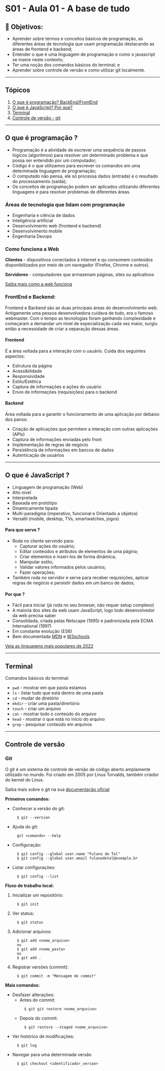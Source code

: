 # S01 - Aula 01 - A base de tudo

## 🎯 Objetivos:
* Aprender sobre termos e conceitos básicos de programação, as diferentes áreas de tecnologia que usam programação destacando as áreas de frontend e backend;
* Entender o que é uma linguagem de programação e como o javascript se insere neste contexto;
* Ter uma noção dos comandos básicos do terminal; e
* Aprender sobre controle de versão e como utilizar git localmente.
___

## Tópicos
1. [O que é programação? BackEnd/FrontEnd](#programacao)
2. [O que é JavaScript? Por que?](#javascript)
3. [Terminal](#terminal)
4. [Controle de versão - git](#controle-versao)
___

<div id='programacao'/>

## O que é programação ?
- Programação é a atividade de escrever uma sequência de passos lógicos (algoritmos) para resolver um determinado problema e que possa ser entendido por um computador;
- Código é o que utilizamos para escrever os comandos em uma determinada linguagem de programação;
- O computado não pensa, ele só processa dados (entrada) e o resultado do processamento (saída);
- Os conceitos de programação podem ser aplicados utilizando diferentes linguagens e para resolver problemas de diferentes áreas.

### Áreas de tecnologia que lidam com programação
* Engenharia e ciência de dados
* Inteligência artificial
* Desenvolvimento web (frontend e backend)
* Desenvolvimento mobile
* Engenharia Devops

### Como funciona a Web
**Clientes** - dispositivos conectados à internet e qu consomem conteúdos disponibilizados por meio de um navegador (Firefox, Chrome e outros).

**Servidores** - computadores que armazenam páginas, sites ou aplicativos

[Saiba mais como a web funciona](https://developer.mozilla.org/pt-BR/docs/Learn/Getting_started_with_the_web/How_the_Web_works)

### FrontEnd e Backend:
Frontend e Backend são as duas principais áreas do desenvolvimento web. Antigamente uma pessoa desenvolvedora cuidava de tudo, era o famoso webmaster. Com o tempo as tecnologias foram ganhando complexidade e começaram a demandar um nível de especialização cada vez maior, surgiu então a necessidade de criar a separação dessas áreas.

#### Frontend 
É a área voltada para a interação com o usuário. Cuida dos seguintes aspectos:
- Estrutura da página
- Acessibilidade
- Responsividade
- Estilo/Estética
- Captura de informações e ações do usuário
- Envio de informações (requisições) para o backend

#### Backend 
Área voltada para a garantir o funcionamento de uma aplicação por debaixo dos panos:
- Criação de aplicações que permitem a interação com outras aplicações (APIs)
- Captura de informações enviadas pelo front 
- Implementação de regras de negócio
- Persistência de informações em bancos de dados
- Autenticação de usuários
___
<div id='javascript'/>

## O que é JavaScript ?
- Linguagem de programação (Web)
- Alto nível
- Interpretada
- Baseada em protótipo
- Dinamicamente tipada
- Multi-paradigma (imperativo, funcional e Orientado a objetos)
- Versátil (mobile, desktop, TVs, smartwatches, jogos)

#### Para que serve ?
* Roda no cliente servindo para:
  - Capturar ações do usuário;
  - Editar conteúdos e atributos de elementos de uma página;
  - Criar elementos e inseri-los de forma dinâmica;
  - Manipular estilo;
  - Validar valores informados pelos usuários;
  - Fazer operações;
* Também roda no servidor e serve para receber requisições, aplicar regras de negócio e persistir dados em um banco de dados;

#### Por que ?
- Fácil para iniciar (já roda no seu browser, não requer setup complexo)
- A maioria dos sites da web usam JavaScript, logo todo desenvolvedor da web precisa saber
- Consolidada, criada pelas Netscape (1995) e padronizada pela ECMA International (1997)
- Em constante evolução (ES6)
- Bem documentada [MDN](https://developer.mozilla.org/en-US/docs/Web/JavaScript) e [W3schools](https://www.w3schools.com/jsref/default.asp)

[Veja as linguagens mais populares de 2022](https://survey.stackoverflow.co/2022/#most-popular-technologies-language)
___

<div id='terminal'/>

## Terminal
Comandos básicos do terminal:
- `pwd` - mostrar em que pasta estamos
- `ls` - listar tudo que está dentro de uma pasta
- `cd` - mudar de diretório
- `mkdir` - criar uma pasta/dirertório
- `touch` - criar um arquivo 
- `cat` - mostrar todo o conteúdo do arquivo
- `head` - mostrar o que está no início do arquivo
- `grep` - pesquisar conteúdo em arquivos
___

<div id='controle-versao'/>

## Controle de versão

### Git
O git é um sistema de controle de versão de código aberto amplamente utilizado no mundo. Foi criado em 2005 por Linus Torvalds, também criador do kernel do Linux. 

Saiba mais sobre o git na sua [documentação oficial](https://git-scm.com/book/pt-br/v2)


**Primeiros comandos:**
- Conhecer a versão do git:
  ```console
    $ git --version
  ```
- Ajuda do git:
  ```console
    git <comando> --help
  ```
- Configuração:
  ```console
    $ git config --global user.name "Fulano de Tal"
    $ git config --global user.email fulanodetal@exemplo.br
  ```
- Listar configurações:
  ```console
    $ git config --list
  ```

**Fluxo de trabalho local:**
1. Inicializar um repositório:
    ```console
      $ git init
    ```
2. Ver status:
    ```console
      $ git status
    ```
3. Adicionar arquivos:
    ```console
      $ git add <nome_arquivo>
      ou
      $ git add <nome_pasta>
      ou
      $ git add .
    ```
4. Registrar versões (commit):
    ```console
      $ git commit -m "Mensagem de commit"
    ```

**Mais comandos:**
* Desfazer alterações:
  - Antes do commit: 
      ```console
        $ git git restore <nome_arquvivo>
      ```
  - Depois do commit: 
      ```console
        $ git restore --staged <nome_arquvivo>
      ```
* Ver histórico de modificações:
    ```
      $ git log
    ```
* Navegar para uma determinada versão
    ```
      $ git checkout <identificador_versao>
    ```
